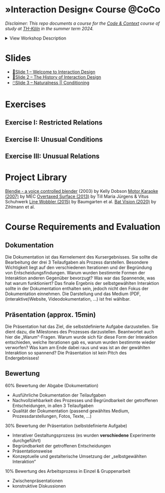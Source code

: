 # »Interaction Design« Course @CoCo

_Disclaimer: This repo documents a course for the [Code & Context](https://www.th-koeln.de/studium/code--context-bachelor_62103.php) course of study at [TH-Köln](https://www.th-koeln.de/) in the summer term 2024._

<details>
  <summary>View Workshop Description</summary>
The course "Interaction Design (DF22)" offers an in-depth examination of the principles and methodologies involved in shaping interactions with digital artifacts and processes. It encompasses the study of various interaction paradigms such as GUIs and TUIs, supplemented by an exploration of Interaction Design history and interface materiality. Through practical exercises and projects, participants engage in the experimentation of prototypes and Creative Coding techniques, while critically analyzing established methods within the field. The overarching goal is to provide students with the analytical tools and practical skills necessary for the development of innovative interaction forms and user experiences across interdisciplinary contexts.
</details>

# Slides
- [🤗Slide 1 – Welcome to Interaction Design](https://slides.cnrd.computer/iad-coco/1/)
- [📖Slide 2 – The History of Interaction Design](https://slides.cnrd.computer/iad-coco/2/)
- [🖱️Slide 3 – Naturalness || Conditioning](https://slides.cnrd.computer/iad-coco/3/)

# Exercises
## Exercise I: Restricted Relations
## Exercise II: Unusual Conditions
## Exercise III: Unusual Relations



# Project Library

[Blendie - a voice controlled blender](https://youtu.be/6DDkwdPaYmk) (2003) by Kelly Dobson
[Motor Karaoke (2007)](https://youtu.be/kBnBZLJYwrg) by MEC
[Overtaxed Surface (2013)](http://www.overtaxedsurface.de/) by Till Maria Jürgens & Vitus Schuhwerk
[Line Wobbler (2015)](https://www.aipanic.com/projects/wobbler) by Baumgarten et al.
[Bat Vision (2020)](https://vimeo.com/424791809) by Zihlmann et al.


# Course Requirements and Evaluation

## Dokumentation
Die Dokumentation ist das Kernelement des Kursergebnisses. Sie sollte die Bearbeitung der drei 3 Teilaufgaben als Prozess darstellen. Besondere Wichtigkeit liegt auf den verschiedenen Iterationen und der Begründung von Entscheidungsfindungen. Warum wurden bestimmte Formen der Interaktion anderen Gegenüber bevorzugt? Was war das Spannende, was hat warum funktioniert? Das finale Ergebnis der selbstgewählten Interaktion sollte in der Dokumentation enthalten sein, jedoch nicht den Fokus der Dokumentation einnehmen. Die Darstellung und das Medium (PDF, (interaktive)Website, Videodokumentation, …) ist frei wählbar.

## Präsentation (approx. 15min)
Die Präsentation hat das Ziel, die selbstdefinierte Aufgabe darzustellen. Sie dient dazu, die Milestones des Prozesses darzustellen. Beantwortet auch hier die „Warum“-Fragen. Warum wurde sich für diese Form der Interaktion entschieden, welche Iterationen gab es, warum wurden bestimmte wieder verworfen? Was kam am Ende dabei raus und was ist an der gewählten Interaktion so spannend? Die Präsentation ist kein Pitch des Endergebnisses!

## Bewertung
60% Bewertung der Abgabe (Dokumentation)
- Ausführliche Dokumentation der Teilaufgaben
- Nachvollziehbarkeit des Prozesses und Begründbarkeit der getroffenen Entscheidungen, in allen 3 Teilaufgaben
- Qualität der Dokumentation (passend gewähltes Medium, Prozessdarstellungen, Fotos, Texte, …)

30% Bewertung der Präsentation (selbstdefinierte Aufgabe)
- Interativer Gestaltungsprozess (es wurden **verschiedene** Experimente durchgeführt)
- Begründbarkeit der getroffenen Entscheidungen
- Präsentationsweise
- Konzeptuelle und gestalterische Umsetzung der „selbstgewählten Interaktion“

10% Bewertung des Arbeitsprozess in Einzel & Gruppenarbeit
- Zwischenpräsentationen
- konstruktive Diskussionen
